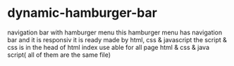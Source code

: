 # dynamic-hamburger-bar
navigation bar with hamburger menu
this hamburger menu has navigation bar and it is responsiv 
it is ready 
made by html, css & javascript
the script & css is in the head of html index
use able for all page
html & css & java script( all of them are the same file)



